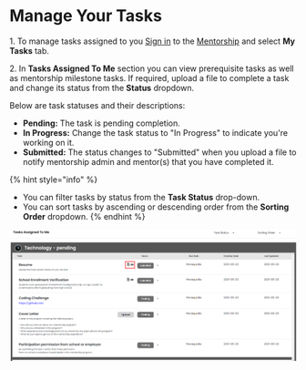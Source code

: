 # Manage Your Tasks

1\. To manage tasks assigned to you [Sign in](../../sso/sign-in/) to the [Mentorship](https://mentorship.lfx.linuxfoundation.org) and select **My Tasks** tab.

2\. In **Tasks Assigned To Me** section you can view prerequisite tasks as well as mentorship milestone tasks. If required, upload a file to complete a task and change its status from the **Status** dropdown.

Below are task statuses and their descriptions:

* **Pending:** The task is pending completion.
* **In Progress:** Change the task status to "In Progress" to indicate you're working on it.
* **Submitted:** The status changes to "Submitted" when you upload a file to notify mentorship admin and mentor(s) that you have completed it.

{% hint style="info" %}
* You can filter tasks by status from the **Task Status** drop-down.
* You can sort tasks by ascending or descending order from the **Sorting Order** dropdown.
{% endhint %}

![tasks assigned to me](<../../.gitbook/assets/tasks assigned to me.png>)
